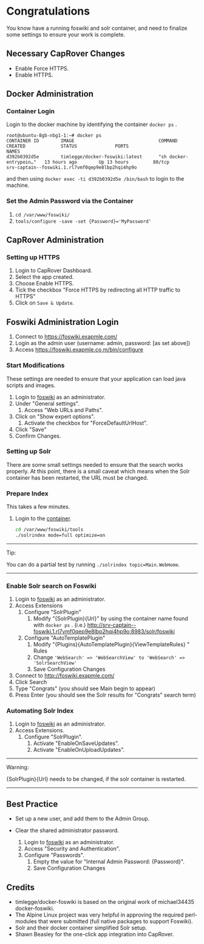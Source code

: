 # Congratulations

You know have a running foswiki and solr container, and need to finalize some settings to ensure your work is complete.

## Necessary CapRover Changes

* Enable Force HTTPS.
* Enable HTTPS.

## Docker Administration

<a name="ContainerLogin"></a>

### Container Login

Login to the docker machine by identifying the container `docker ps` .

```shell
root@ubuntu-8gb-nbg1-1:~# docker ps
CONTAINER ID        IMAGE                               COMMAND                  CREATED             STATUS              PORTS                                      NAMES
d392b0392d5e        timlegge/docker-foswiki:latest      "sh docker-entrypoin…"   13 hours ago        Up 13 hours         80/tcp                                     srv-captain--foswiki.1.rl7vmf0qep9e8lbp2hqi4hp9o
```

and then using `docker exec -ti d392b0392d5e /bin/bash` to login to the machine.

### Set the Admin Password via the Container

1. `cd /var/www/foswiki/`
1. `tools/configure -save -set {Password}='MyPassword'`

<a name="CapRoverAdmin"></a>

## CapRover Administration

### Setting up HTTPS

1. Login to CapRover Dashboard.
1. Select the app created.
1. Choose Enable HTTPS.
1. Tick the checkbox "Force HTTPS by redirecting all HTTP traffic to HTTPS"
1. Click on `Save & Update`.

<a name="FoswikiAdmin"></a>

## Foswiki Administration Login

1. Connect to <https://foswiki.exapmle.com/>
1. Login as the admin user (username: admin, password: [as set above])
1. Access <https://foswiki.exapmle.co,m/bin/configure>

### Start Modifications

These settings are needed to ensure that your application can load java scripts and images.

1. Login to [foswiki](#FoswikiAdmin) as an administrator.
1. Under "General settings".
   1. Access "Web URLs and Paths".
1. Click on "Show expert options".
   1. Activate the checkbox for "ForceDefaultUrlHost".
1. Click "Save"
1. Confirm Changes.

### Setting up Solr

There are some small settings needed to ensure that the search works properly. At this point, there is a small caveat which means when the Solr container has been restarted, the URL must be changed.

### Prepare Index

This takes a few minutes.

1. Login to the [container](#ContainerLogin).

   ```bash
   cd /var/www/foswiki/tools
   ./solrindex mode=full optimize=on
   ```

---

Tip:

   You can do a partial test by running `./solrindex topic=Main.WebHome`.

---

### Enable Solr search on Foswiki

1. Login to [foswiki](#FoswikiAdmin) as an administrator.
1. Access Extensions
   1. Configure "SolrPlugin"
      1. Modify "{SolrPlugin}{Url}" by using the container name found with `docker ps` .
      (i.e.) <http://srv-captain--foswiki.1.rl7vmf0qep9e8lbp2hqi4hp9o:8983/solr/foswiki>
   1. Configure "AutoTemplatePlugin"
      1. Modify "{Plugins}{AutoTemplatePlugin}{ViewTemplateRules}
" Rules
      1. Change `'WebSearch' => 'WebSearchView' to 'WebSearch' => 'SolrSearchView'`
      1. Save Configuration Changes
1. Connect to <http://foswiki.exapmle.com/>
1. Click Search
1. Type "Congrats" (you should see Main begin to appear)
1. Press Enter (you should see the Solr results for "Congrats" search term)

### Automating Solr Index

1. Login to [foswiki](#FoswikiAdmin) as an administrator.
1. Access Extensions.
   1. Configure "SolrPlugin".
      1. Activate "EnableOnSaveUpdates".
      1. Activate "EnableOnUploadUpdates".

---

Warning:

{SolrPlugin}{Url} needs to be changed, if the solr container is restarted.

---

## Best Practice

* Set up a new user, and add them to the Admin Group.
* Clear the shared administrator password.

   1. Login to [foswiki](#FoswikiAdmin) as an administrator.
   1. Access "Security and Authentication".
   1. Configure "Passwords".
      1. Empty the value for "Internal Admin Password:
    {Password}".
      1. Save Configuration Changes

## Credits

* timlegge/docker-foswiki is based on the original work of michael34435 docker-foswiki.
* The Alpine Linux project was very helpful in approving the required perl-modules that were submitted (full native packages to support Foswiki).
* Solr and their docker container simplified Solr setup.
* Shawn Beasley for the one-click app integration into CapRover.
